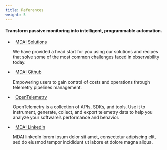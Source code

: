 ```yaml
---
title: References
weight: 5
---
```


#### Transform passive monitoring into intelligent, programmable automation.

<ul>
  <li class="mdai-references"><a href="https://www.mydecisive.ai/solutions" style="margin-left: 8px">MDAI Solutions</a></li>
  <p class="mdai-description-text">We have provided a head start for you using our solutions and recipes that solve some of the most common challenges faced in observability today.</p>

  <li class="mdai-references"><a href="https://github.com/DecisiveAI" style="margin-left: 8px">MDAI Github</a></li>
  <p class="mdai-description-text">Empowering users to gain control of costs and operations through telemetry pipelines management.</p>

  <li class="mdai-references"><a href="https://opentelemetry.io/" style="margin-left: 8px">OpenTelemetry</a></li>
  <p class="mdai-description-text">OpenTelemetry is a collection of APIs, SDKs, and tools. Use it to instrument, generate, collect, and export telemetry data to help you analyze your software’s performance and behavior.</p>

  <li class="mdai-references"><a href="https://www.linkedin.com/company/mydecisiveai/posts/?feedView=all" style="margin-left: 8px">MDAI LinkedIn</a></li>
  <p class="mdai-description-text">MDAI linkedIn lorem ipsum dolor sit amet, consectetur adipiscing elit, sed do eiusmod tempor incididunt ut labore et dolore magna aliqua.</p>
</ul>